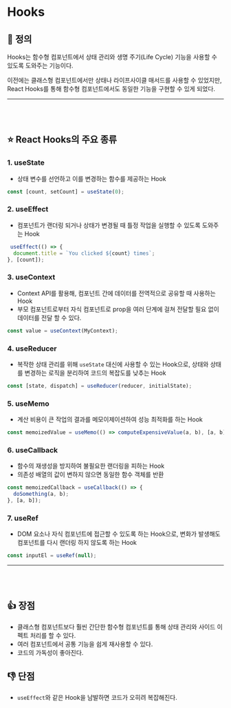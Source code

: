 # Hooks
## 📃 정의
Hooks는 함수형 컴포넌트에서 상태 관리와 생명 주기(Life Cycle) 기능을 사용할 수 있도록 도와주는 기능이다. 

이전에는 클래스형 컴포넌트에서만 상태나 라이프사이클 매서드를 사용할 수 있었지만, React Hooks를 통해 함수형 컴포넌트에서도 동일한 기능을 구현할 수 있게 되었다.

<hr>
<br><br>

## ⭐ React Hooks의 주요 종류
### 1. useState
  - 상태 변수를 선언하고 이를 변경하는 함수를 제공하는 Hook
    
```JavaScript
const [count, setCount] = useState(0);
```
### 2. useEffect
  - 컴포넌트가 랜더링 되거나 상태가 변경될 때 틀정 작업을 실행할 수 있도록 도와주는 Hook
    
```JavaScript
 useEffect(() => {
  document.title = `You clicked ${count} times`;
}, [count]);
```
### 3. useContext
  - Context API를 활용해, 컴포넌트 간에 데이터를 전역적으로 공유할 때 사용하는 Hook
  - 부모 컴포넌트로부터 자식 컴포넌트로 prop을 여러 단계에 걸쳐 전달할 필요 없이 데이터를 전달 할 수 있다.

```JavaScript
const value = useContext(MyContext);
```
### 4. useReducer
  - 복작한 상태 관리를 위해 <code>useState</code> 대신에 사용할 수 있는 Hook으로, 상태와 상태를 변경하는 로직을 분리하여 코드의 복잡도를 낮추는 Hook
```JavaScript
const [state, dispatch] = useReducer(reducer, initialState);
```
### 5. useMemo
  - 계산 비용이 큰 작업의 결과를 메모이제이션하여 성능 최적화를 하는 Hook
```JavaScript
const memoizedValue = useMemo(() => computeExpensiveValue(a, b), [a, b]);
```
### 6. useCallback
  - 함수의 재생성을 방지하여 불필요한 랜더링을 피하는 Hook
  - 의존성 배열의 값이 변하지 않으면 동일한 함수 객체를 반환
```JavaScript
const memoizedCallback = useCallback(() => {
  doSomething(a, b);
}, [a, b]);
```
### 7. useRef
  - DOM 요소나 자식 컴포넌트에 접근할 수 있도록 하는 Hook으로, 변화가 발생해도 컴포넌트를 다시 랜더링 하지 않도록 하는 Hook
```JavaScript
const inputEl = useRef(null);
```

<hr>
<br><br>

## 👍 장점
- 클래스형 컴포넌트보다 훨씬 간단한 함수형 컴포넌트를 통해 상태 관리와 사이드 이펙트 처리를 할 수 있다.
- 여러 컴포넌트에서 공통 기능을 쉽게 재사용할 수 있다.
- 코드의 가독성이 좋아진다.

## 👎 단점
- <code>useEffect</code>와 같은 Hook을 남발하면 코드가 오히려 복잡해진다.
